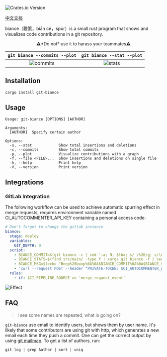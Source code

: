 ![Crates.io Version](https://img.shields.io/crates/v/git-biance)

[中文文档](./README-zh.md)

biance（鞭策，biān cè，spur）is a small rust program that shows and visualizes code contributions in a git repository.

<div align="center">⚠️*Do not* use it to harass your teammates⚠️</div>

|                                `git biance --commits --plot`                                |                                `git biance --stat --plot`                                 |
| :-----------------------------------------------------------------------------------------: | :---------------------------------------------------------------------------------------: |
| ![commits](https://github.com/user-attachments/assets/6fdcb9cd-44aa-4918-b8dd-6d3a27b850bd) | ![stats](https://github.com/user-attachments/assets/23c69509-fd12-42bc-8b46-9aa9ffe08543) |

## Installation

```shell
cargo install git-biance
```

## Usage

```
Usage: git-biance [OPTIONS] [AUTHOR]

Arguments:
  [AUTHOR]  Specify certain author

Options:
  -s, --stat            Show total insertions and deletions
  -c, --commits         Show total commits
  -p, --plot            Visualize contributions with a graph
  -f, --file <FILE>...  Show insertions and deletions on single file
  -h, --help            Print help
  -V, --version         Print version
```

## Integrations

### GitLab Integration

The following workflow can be used to achieve automatic spurring effect in merge requests, requires environment variable named
CI_AUTOCOMMENTER_API_KEY containing a personal access code:

```yaml
# Don't forget to change the gitlab instance
biance:
  stage: deploy
  variables:
    GIT_DEPTH: 0
  script:
    - BIANCE_COMMIT=$(git biance -c | sed ':a; N; $!ba; s/ /%20/g; s/\n/%0A/g')
    - BIANCE_STATS=$(find src/main/ -type f | xargs git biance -f | sed ':a; N; $!ba; s/ /%20/g; s/\n/%0A/g')
    - BIANCE_MSG=$(echo "Beep%20boop%0A%0A$BIANCE_COMMIT%0A%0A$BIANCE_STATS")
    - 'curl --request POST --header "PRIVATE-TOKEN: $CI_AUTOCOMMENTER_API_KEY" "https://your.gitlab.instance.com/api/v4/projects/$CI_PROJECT_ID/merge_requests/$CI_MERGE_REQUEST_IID/notes?body=$BIANCE_MSG"'
  rules:
    - if: $CI_PIPELINE_SOURCE == 'merge_request_event'
```

![Effect](https://github.com/user-attachments/assets/ea9ae5a6-d51d-441d-9cc0-f484f34ad614)

## FAQ

> I see some names are repeated, what is going on?

`git-biance` use email to identify users, but shows them by user name. It's likely that some contributors are using git with http, which generates a new email each time they push a commit. One can get the correct output by using [git mailmap](https://git-scm.com/docs/gitmailmap). To get a list of authors, run:

```shell
git log | grep Author | sort | uniq
```
